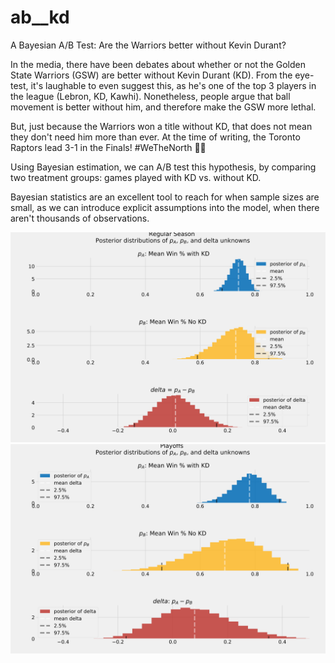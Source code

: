 # ab__kd
A Bayesian A/B Test: Are the Warriors better without Kevin Durant? 

In the media, there have been debates about whether or not the Golden State Warriors (GSW) are better without Kevin Durant (KD). From the eye-test, it's laughable to even suggest this, as he's one of the top 3 players in the league (Lebron, KD, Kawhi). Nonetheless, people argue that ball movement is better without him, and therefore make the GSW more lethal.

But, just because the Warriors won a title without KD, that does not mean they don't need him more than ever. At the time of writing, the Toronto Raptors lead 3-1 in the Finals! #WeTheNorth 🦖🍁

Using Bayesian estimation, we can A/B test this hypothesis, by comparing two treatment groups: games played with KD vs. without KD.

Bayesian statistics are an excellent tool to reach for when sample sizes are small, as we can introduce explicit assumptions into the model, when there aren't thousands of observations.

<img src="images/reg_season.svg" class="img-responsive">

<img src="images/playoffs.svg" class="img-responsive">

